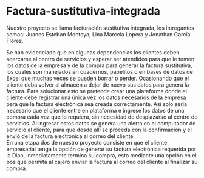 # Factura-sustitutiva-integrada
Nuestro proyecto se llama facturación sustitutiva integrada, los intregantes somos:
Juanes Esteban Montoya, Lina Marcela Lopera y Jonathan García Flórez.

Se han evidenciado que en algunas dependencias los clientes deben acercarse al centro de servicios y esperar ser atendidos para que le tomen los datos de la empresa y de la compra para generar la factura sustitutiva, los cuales son manejados en cuadernos, papelitos o en bases de datos de Excel que muchas veces se pueden borrar o perder. Ocasionando que el cliente deba volver al almacén a dejar de nuevo sus datos para genera la factura. 
Para solucionar esto se pretende crear una plataforma donde el cliente debe registrar una única vez los datos necesarios de la empresa para que la factura electrónica sea creada correctamente.
Así solo sería necesario que el cliente entre en plataforma e ingrese los datos de una compra cada vez que lo requiera, sin necesidad de desplazarse al centro de servicios. Al ingresar estos datos se genera una alerta en el computador de servicio al cliente, para que desde allí se proceda con la confirmación y él envió de la factura electrónica al correo del cliente.  
En una etapa dos de nuestro proyecto consiste en que el cliente empresarial tenga la opción de generar su factura electrónica requerida por la Dian, inmediatamente termina su compra, esto mediante una opción en el pos que permita al cajero enviar la factura al correo del cliente al finalizar su compra.
